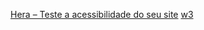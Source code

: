 [Hera – Teste a acessibilidade do seu site](https://blogcdigital.wordpress.com/2009/01/16/hera-teste-a-acessibilidade-do-seu-site/)
[w3](https://www.w3.org/WAI/ER/tools/)